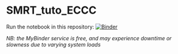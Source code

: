 # SMRT_tuto_ECCC

Run the notebook in this repository: [![Binder](https://mybinder.org/badge_logo.svg)](https://mybinder.org/v2/gh/m9brady/SMRT_tuto_ECCC/binder?labpath=SMRT_tuto_ECCC.ipynb)

*NB: the MyBinder service is free, and may experience downtime or slowness due to varying system loads*